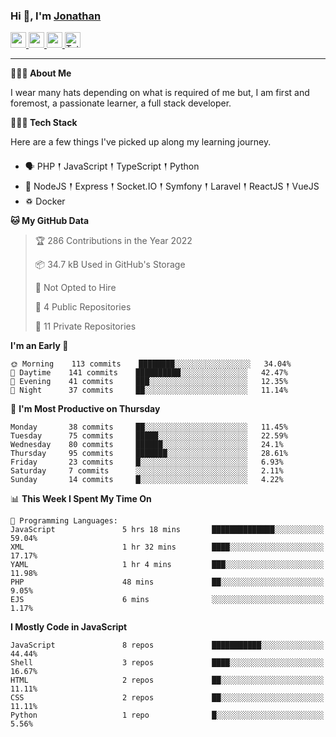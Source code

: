 ### Hi 👋, I'm [Jonathan](https://jonathan-d.ch) 

<p>
  <a href="https://www.twitter.com/redkill2108">
    <img src="https://img.shields.io/badge/twitter-%231DA1F2.svg?&style=for-the-badge&logo=twitter&logoColor=white" height=25>
  </a>
  <a href="https://www.linkedin.com/in/jdebetaz">
    <img src="https://img.shields.io/badge/linkedin-%230077B5.svg?&style=for-the-badge&logo=linkedin&logoColor=white" height=25>
  </a>
  <a href="https://www.instagram.com/jdebetaz/">
    <img src="https://img.shields.io/badge/instagram-%23E4405F.svg?&style=for-the-badge&logo=instagram&logoColor=white" height=25>
  </a>
  <a href="https://wakatime.com/@5c95ead1-71ee-4ecc-9a32-6c2b293dd432">
    <img src="https://wakatime.com/badge/user/5c95ead1-71ee-4ecc-9a32-6c2b293dd432.svg?style=for-the-badge" height=25 alt="Total time coded since Aug 23 2019" />
  </a>
</p>

-------

**🙋🏻‍♂️ About Me** 

<p>I wear many hats depending on what is required of me but, I am first and foremost, a passionate learner, a full stack developer.</p>

**👨🏻‍💻 Tech Stack** 

<p>Here are a few things I've picked up along my learning journey.</p>

- 🗣 PHP 𒑰 JavaScript 𒑰 TypeScript 𒑰 Python
- 🎒 NodeJS 𒑰 Express 𒑰 Socket.IO 𒑰 Symfony 𒑰 Laravel 𒑰 ReactJS 𒑰 VueJS
- ♽ Docker

<!--START_SECTION:waka-->
**🐱 My GitHub Data** 

> 🏆 286 Contributions in the Year 2022
 > 
> 📦 34.7 kB Used in GitHub's Storage 
 > 
> 🚫 Not Opted to Hire
 > 
> 📜 4 Public Repositories 
 > 
> 🔑 11 Private Repositories  
 > 
**I'm an Early 🐤** 

```text
🌞 Morning    113 commits    ████████░░░░░░░░░░░░░░░░░   34.04% 
🌆 Daytime    141 commits    ██████████░░░░░░░░░░░░░░░   42.47% 
🌃 Evening    41 commits     ███░░░░░░░░░░░░░░░░░░░░░░   12.35% 
🌙 Night      37 commits     ██░░░░░░░░░░░░░░░░░░░░░░░   11.14%

```
📅 **I'm Most Productive on Thursday** 

```text
Monday       38 commits     ██░░░░░░░░░░░░░░░░░░░░░░░   11.45% 
Tuesday      75 commits     █████░░░░░░░░░░░░░░░░░░░░   22.59% 
Wednesday    80 commits     ██████░░░░░░░░░░░░░░░░░░░   24.1% 
Thursday     95 commits     ███████░░░░░░░░░░░░░░░░░░   28.61% 
Friday       23 commits     █░░░░░░░░░░░░░░░░░░░░░░░░   6.93% 
Saturday     7 commits      ░░░░░░░░░░░░░░░░░░░░░░░░░   2.11% 
Sunday       14 commits     █░░░░░░░░░░░░░░░░░░░░░░░░   4.22%

```


📊 **This Week I Spent My Time On** 

```text
💬 Programming Languages: 
JavaScript               5 hrs 18 mins       ██████████████░░░░░░░░░░░   59.04% 
XML                      1 hr 32 mins        ████░░░░░░░░░░░░░░░░░░░░░   17.17% 
YAML                     1 hr 4 mins         ███░░░░░░░░░░░░░░░░░░░░░░   11.98% 
PHP                      48 mins             ██░░░░░░░░░░░░░░░░░░░░░░░   9.05% 
EJS                      6 mins              ░░░░░░░░░░░░░░░░░░░░░░░░░   1.17%

```

**I Mostly Code in JavaScript** 

```text
JavaScript               8 repos             ███████████░░░░░░░░░░░░░░   44.44% 
Shell                    3 repos             ████░░░░░░░░░░░░░░░░░░░░░   16.67% 
HTML                     2 repos             ██░░░░░░░░░░░░░░░░░░░░░░░   11.11% 
CSS                      2 repos             ██░░░░░░░░░░░░░░░░░░░░░░░   11.11% 
Python                   1 repo              █░░░░░░░░░░░░░░░░░░░░░░░░   5.56%

```



<!--END_SECTION:waka-->
